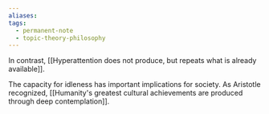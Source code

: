 ```yaml
---
aliases: 
tags:
  - permanent-note
  - topic-theory-philosophy
---
```

In contrast, [[Hyperattention does not produce, but repeats what is already available]]. 

The capacity for idleness has important implications for society. As Aristotle recognized, [[Humanity's greatest cultural achievements are produced through deep contemplation]].